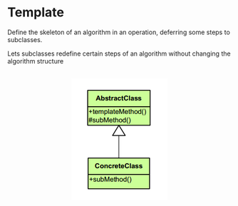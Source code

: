 # Template
<p>Define the skeleton of an algorithm in an operation, deferring some steps to subclasses.</p>
<p>Lets subclasses redefine certain steps of an algorithm without changing the algorithm structure</p>

<br/>

<div align="center">
  <a><img src="https://github.com/Akorra/HeadFirstDesignPatternsCpp/blob/master/Template/dia.png"></a><br><br>
</div>
